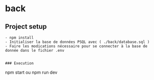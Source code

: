 # back

## Project setup
```
- npm install
- Initialiser la base de données PSQL avec ( ./back/database.sql )
- Faire les modications nécessaire pour se connecter à la base de donnée dans le fichier .env


### Execution
```
npm start ou npm run dev 
```

